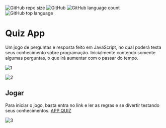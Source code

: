 ![GitHub repo size](https://img.shields.io/github/repo-size/CristianoDaSilvaFerreira/Quiz-app-js) 
![GitHub](https://img.shields.io/github/license/CristianoDaSilvaFerreira/Quiz-app-js)
![GitHub language count](https://img.shields.io/github/languages/count/CristianoDaSilvaFerreira/Quiz-app-js)
![GitHub top language](https://img.shields.io/github/languages/top/CristianoDaSilvaFerreira/Quiz-app-js)

# Quiz App

Um jogo de perguntas e resposta feito em JavaScript, no qual poderá testa seus conhecimento sobre programação. Inicialmente contendo somente algumas perguntas, o que irá aumentar com o passar do tempo.

![1](https://user-images.githubusercontent.com/68359459/147413487-9aef5a45-0d3e-4275-a657-939fb2d96b98.png)

![2](https://user-images.githubusercontent.com/68359459/147413491-62d252c9-edf2-402e-95de-0791ec17a5a0.png)


## Jogar

Para iniciar o jogo, basta entra no link e ler as regras e se divertir testando seus conhecimentos.
<a href="https://cristianodasilvaferreira.github.io/Quiz-app-js/" target="_blank">APP QUIZ</a>

![3](https://user-images.githubusercontent.com/68359459/147413492-b0e4c987-f328-458b-bcb6-dd57f1c76144.png)
